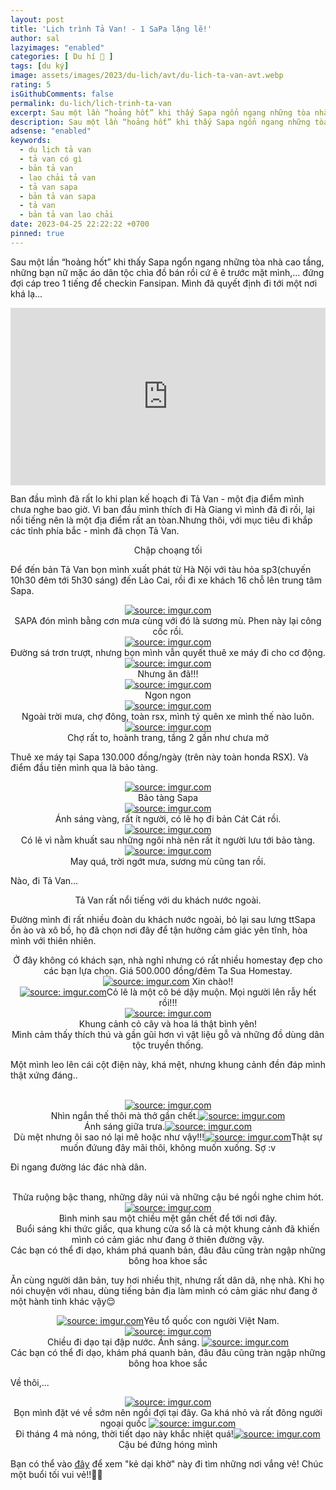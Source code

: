 ```yaml
---
layout: post
title: 'Lịch trình Tả Van! - 1 SaPa lặng lẽ!'
author: sal
lazyimages: "enabled"
categories: [ Du hí 🛫 ]
tags: [du ký]
image: assets/images/2023/du-lich/avt/du-lich-ta-van-avt.webp
rating: 5
isGithubComments: false
permalink: du-lich/lich-trinh-ta-van
excerpt: Sau một lần “hoảng hốt” khi thấy Sapa ngổn ngang những tòa nhà cao tầng, những bạn nữ mặc áo dân tộc chìa đồ bán rồi cứ ê ê trước mặt mình,... đứng đợi cáp treo 1 tiếng để checkin Fansipan. Mình đã quyết định đi tới một nơi khá lạ...
description: Sau một lần “hoảng hốt” khi thấy Sapa ngổn ngang những tòa nhà cao tầng, những bạn nữ mặc áo dân tộc chìa đồ bán rồi cứ ê ê trước mặt mình,... đứng đợi cáp treo 1 tiếng để checkin Fansipan. Mình đã quyết định đi tới một nơi khá lạ...
adsense: "enabled"
keywords:
  - du lịch tả van
  - tả van có gì
  - bản tả van
  - lao chải tả van
  - tả van sapa
  - bản tả van sapa
  - tả van
  - bản tả van lao chải
date: 2023-04-25 22:22:22 +0700
pinned: true
---
```


Sau một lần “hoảng hốt” khi thấy Sapa ngổn ngang những tòa nhà cao tầng, những bạn nữ mặc áo dân tộc chìa đồ bán rồi cứ ê ê trước mặt mình,... đứng đợi cáp treo 1 tiếng để checkin Fansipan. Mình đã quyết định đi tới một nơi khá lạ...

<div class="video-container">
<iframe width="1255" height="706" src="https://www.youtube.com/embed/AJzleuswNPU" title="TIMELAPSE Tả Van - SaPa 2023 - Lịch trình Tả Van! - 1 SaPa lặng lẽ!" frameborder="0" allow="accelerometer; autoplay; clipboard-write; encrypted-media; gyroscope; picture-in-picture; web-share" allowfullscreen></iframe>
</div>

<p>
Ban đầu mình đã rất lo khi plan kế hoạch đi Tả Van - một địa điểm mình chưa nghe bao giờ. Vì ban đầu mình thích đi Hà Giang vì mình đã đi rồi, lại nổi tiếng nên là một địa điểm rất an tòan.Nhưng thôi, với mục tiêu đi khắp các tỉnh phía bắc - mình đã chọn Tả Van.
</p>
<div class="content" style="text-align:center; ">
<img  data-src="../../assets/images/2023/du-lich/ta-van/du-lich-ta-van-sapa-1.webp" class=" lazyload img-thumb lazyimg " /><br><span class="image-caption">Chập choạng tối</span></div>

Để đến bản Tả Van bọn mình xuất phát từ Hà Nội với tàu hỏa sp3(chuyến 10h30 đêm tới 5h30 sáng) đến Lào Cai, rồi đi xe khách 16 chỗ lên trung tâm Sapa.

<div class="content" style="text-align:center; "><a href="https://imgur.com/Nl3tvQi"><img   src="https://i.imgur.com/Nl3tvQi.jpg" title="source: imgur.com" /></a><br><span class="image-caption">SAPA đón mình bằng cơn mưa cùng với đó là sương mù. Phen này lại công cốc rồi.</span></div>

<div class="content" style="text-align:center; "><a href="https://imgur.com/EYc5fSj"><img   src="https://i.imgur.com/EYc5fSj.jpg" title="source: imgur.com" /></a><br><span class="image-caption">Đường sá trơn trượt, nhưng bọn mình vẫn quyết thuê xe máy đi cho cơ động.</span></div>

<div class="content" style="text-align:center; "><a href="https://imgur.com/hdmYRoU"><img class="lazyload"  src="https://i.imgur.com/hdmYRoU.jpg" title="source: imgur.com" /></a><br><span class="image-caption">Nhưng ăn đã!!!</span></div>

<div class="content" style="text-align:center; "><a href="https://imgur.com/iRRb0xk"><img class="lazyload"  src="https://i.imgur.com/iRRb0xk.jpg" title="source: imgur.com" /></a><br><span class="image-caption">Ngon ngon</span></div>

<div class="content" style="text-align:center; "><a href="https://imgur.com/mdyZxeo"><img class="lazyload" loading="lazy" src="https://i.imgur.com/mdyZxeo.jpg" title="source: imgur.com" /></a><br><span class="image-caption">Ngoài trời mưa, chợ đông, toàn rsx, mình tý quên xe mình thế nào luôn.</span></div>


<div class="content" style="text-align:center; "><a href="https://imgur.com/cmqcrN1"><img class="lazyload" loading="lazy" src="https://i.imgur.com/cmqcrN1.jpg" title="source: imgur.com" /></a><br><span class="image-caption">Chợ rất to, hoành trang, tầng 2 gần như chưa mở</span></div>

Thuê xe máy tại Sapa 130.000 đồng/ngày (trên này toàn honda RSX). Và điểm đầu tiên mình qua là bảo tàng.

<div class="content" style="text-align:center; "><a href="https://imgur.com/OgC1ZIr"><img class="lazyload" loading="lazy" src="https://i.imgur.com/OgC1ZIr.jpg" title="source: imgur.com" /></a><br><span class="image-caption">Bảo tàng Sapa</span></div>
<div class="content" style="text-align:center; "><a href="https://imgur.com/waxce72"><img class="lazyload" loading="lazy" src="https://i.imgur.com/waxce72.jpg" title="source: imgur.com" /></a><br><span class="image-caption">Ánh sáng vàng, rất ít người, có lẽ họ đi bản Cát Cát rồi.</span><br>
<a href="https://imgur.com/xALZVuU"><img class="lazyload" loading="lazy" src="https://i.imgur.com/xALZVuU.jpg" title="source: imgur.com" /></a><br><span class="image-caption">Có lẽ vì nằm khuất sau những ngôi nhà nên rất ít người lưu tới bảo tàng.</span><a href="https://imgur.com/Cjm0t1I"><img class="lazyload" loading="lazy" src="https://i.imgur.com/Cjm0t1I.jpg" title="source: imgur.com" /></a><br><span class="image-caption">May quá, trời ngớt mưa, sương mù cũng tan rồi.</span></div>

Nào, đi Tả Van...

<div class="content" style="text-align:center; ">
<img class="lazyload" loading="lazy" data-src="../../assets/images/2023/du-lich/ta-van/du-lich-ta-van-sapa-2.webp" class=" lazyload img-thumb lazyimg " /><br><span class="image-caption">Tả Van rất nổi tiếng với du khách nước ngoài.</span></div>

Đường mình đi rất nhiều đoàn du khách nước ngoài, bỏ lại sau lưng ttSapa ồn ào và xô bồ, họ đã chọn nơi đây để tận hưởng cảm giác yên tĩnh, hòa mình với thiên nhiên.

<div class="content" style="text-align:center; ">
<img class="lazyload" loading="lazy" data-src="../../assets/images/2023/du-lich/ta-van/du-lich-ta-van-sapa-8.webp" class=" lazyload img-thumb lazyimg " /><br><span class="image-caption">Ở đây không có khách sạn, nhà nghỉ nhưng có rất nhiều homestay đẹp cho các bạn lựa chọn. Giá 500.000 đồng/đêm Ta Sua Homestay.</span></div>

<div class="content" style="text-align:center; ">
<a href="https://imgur.com/0lfkAX7"><img class="lazyload" loading="lazy" src="https://i.imgur.com/0lfkAX7.jpg" title="source: imgur.com" /></a> Xin chào!!
</div>

<div class="content" style="text-align:center; ">
<a href="https://imgur.com/wHiDsfa"><img class="lazyload" loading="lazy" src="https://i.imgur.com/wHiDsfa.jpg" title="source: imgur.com" /></a><span class="image-caption">Cỏ lẽ là một cô bé dậy muộn. Mọi người lên rẫy hết rồi!!!</span>
</div>

<div class="content" style="text-align:center; ">
<a href="https://imgur.com/jTkGnBA"><img class="lazyload" loading="lazy" src="https://i.imgur.com/jTkGnBA.jpg" title="source: imgur.com" /></a><br><span class="image-caption">Khung cảnh cỏ cây và hoa lá thật bình yên!</span></div>

<div class="content" style="text-align:center; ">
<img class="lazyload" loading="lazy" data-src="../../assets/images/2023/du-lich/ta-van/du-lich-ta-van-sapa-4.webp" class=" lazyload img-thumb lazyimg " /><br><span class="image-caption">Mình cảm thấy thích thú và gần gũi hơn vì vật liệu gỗ và những đồ dùng dân tộc truyền thống.</span></div>
<!-- Một minh leo lên -->
<p>Một mình leo lên cái cột điện này, khá mệt, nhưng khung cảnh đền đáp mình thật xứng đáng..</p><br>
<div class="content" style="text-align:center; ">
<a href="https://imgur.com/nBc9lVX"><img class="lazyload" loading="lazy" src="https://i.imgur.com/nBc9lVX.jpg" title="source: imgur.com" /></a><br><span class="image-caption">Nhìn ngắn thế thôi mà thở gần chết.</span><a href="https://imgur.com/SsyZnH6"><img class="lazyload" loading="lazy" src="https://i.imgur.com/SsyZnH6.jpg" title="source: imgur.com" /></a><br><span class="image-caption">Ánh sáng giữa trưa.</span><a href="https://imgur.com/Qo1wy8D"><img class="lazyload" loading="lazy" src="https://i.imgur.com/Qo1wy8D.jpg" title="source: imgur.com" /></a><br><span class="image-caption">Dù mệt nhưng ôi sao nó lại mê hoặc như vậy!!!</span><a href="https://imgur.com/Pdw9F01"><img class="lazyload" loading="lazy" src="https://i.imgur.com/Pdw9F01.jpg" title="source: imgur.com" /></a><span class="image-caption">Thật sự muốn đứung đây mãi thôi, không muốn xuống. Sợ :v</span>
</div>
<!-- Một minh leo lên -->
<p>Đi ngang đường lác đác nhà dân.</p><br>
<div class="content" style="text-align:center; ">
<img class="lazyload" loading="lazy" data-src="../../assets/images/2023/du-lich/ta-van/du-lich-ta-van-sapa-5.webp" class=" lazyload img-thumb lazyimg " /><br><span class="image-caption">Thửa ruộng bậc thang, những dãy núi và những cậu bé ngồi nghe chim hót.</span></div>

<div class="content" style="text-align:center; ">
<a href="https://imgur.com/iMNDXOu"><img class="lazyload" loading="lazy" src="https://i.imgur.com/iMNDXOu.jpg" title="source: imgur.com" /></a><br><span class="image-caption">Bình minh sau một chiều mệt gần chết để tới nơi đây.</span><img class="lazyload" loading="lazy" data-src="../../assets/images/2023/du-lich/ta-van/du-lich-ta-van-sapa-3.webp" class=" lazyload img-thumb lazyimg " /><br><span class="image-caption">Buổi sáng khi thức giấc, qua khung cửa sổ là cả một khung cảnh đã khiến mình có cảm giác như đang ở thiên đường vậy.</span></div>

<div class="content" style="text-align:center; ">
<img class="lazyload" loading="lazy" data-src="../../assets/images/2023/du-lich/ta-van/du-lich-ta-van-sapa-6.webp" class=" lazyload img-thumb lazyimg " /><br><span class="image-caption">Các bạn có thể đi dạo, khám phá quanh bản, đâu đâu cũng tràn ngập những bông hoa khoe sắc</span></div>

Ăn cùng người dân bản, tuy hơi nhiều thịt, nhưng rất dân dã, nhẹ nhà. Khi họ nói chuyện với nhau, dùng tiếng bản địa làm mình có cảm giác như đang ở một hành tinh khác vậy😌

<div class="content" style="text-align:center; ">
<a href="https://imgur.com/Bdy8Zwg"><img class="lazyload" loading="lazy" src="https://i.imgur.com/Bdy8Zwg.jpg" title="source: imgur.com" /></a>Yêu tổ quốc con người Việt Nam.</div>

<div class="content" style="text-align:center; ">
<a href="https://imgur.com/VS17Vzl"><img class="lazyload" loading="lazy" src="https://i.imgur.com/VS17Vzl.jpg" title="source: imgur.com" /></a><br><span class="image-caption">Chiều đi dạo tại đập nước. Ánh sáng.</span>
<a href="https://imgur.com/q99lF3f"><img class="lazyload" loading="lazy" src="https://i.imgur.com/q99lF3f.jpg" title="source: imgur.com" /></a><br><span class="image-caption">Các bạn có thể đi dạo, khám phá quanh bản, đâu đâu cũng tràn ngập những bông hoa khoe sắc</span></div>

Về thôi,...
<div class="content" style="text-align:center; ">
<a href="https://imgur.com/nyNXqZb"><img class="lazyload" loading="lazy" src="https://i.imgur.com/nyNXqZb.jpg" title="source: imgur.com" /></a><br><span class="image-caption">Bọn mình đặt vé về sớm nên ngồi đợi tại đây. Ga khá nhỏ và rất đông người ngoại quốc</span>
<a href="https://imgur.com/fRKwN8q"><img class="lazyload" loading="lazy" src="https://i.imgur.com/fRKwN8q.jpg" title="source: imgur.com" /></a><br><span class="image-caption">Đi tháng 4 mà nóng, thời tiết dạo này khắc nhiệt quá!</span><a href="https://imgur.com/coNUuWK"><img class="lazyload" loading="lazy" src="https://i.imgur.com/coNUuWK.jpg" title="source: imgur.com" /></a><br><span class="image-caption">Cậu bé đứng hóng mình</span>
</div>

Bạn có thể vào <a href="https://www.facebook.com/media/set/?vanity=nntatlu&set=a.2574616576014311" target="_blank" class="item-link item-content link external" id="facebook" onclick='getHrefOnclickAndRedirectWithLink(event)'>đây</a> để xem "kẻ dại khờ" này đi tìm những nơi vắng vẻ! Chúc một buổi tối vui vẻ!!👨‍🚀

<script>
var root_url=window.location.origin;function getHrefOnclickAndRedirectWithLink(t){t.preventDefault();t=t.currentTarget.getAttribute("href");window.location=[root_url,"/redirect-v2?url=",encodeURIComponent(t)].join("")}
</script>

<style>
.box{display:flex;align-items:center;justify-content:center;background:#aaa;margin:20px 0;width:100%;min-height:200px;border:2px #ccc solid;color:#fff}.row{display:flex;flex-wrap:wrap;padding:0 4px}.column{flex:25%;max-width:25%;padding:0 4px}.column img{margin-top:8px;vertical-align:middle;width:100%}@media screen and (max-width: 800px){.column{flex:50%;max-width:50%}}@media screen and (max-width: 600px){.column{flex:100%;max-width:100%}}video{max-width:100%;height:auto}
</style>
<script>
let myVideo=document.getElementById("video1");if(myVideo){function i(){myVideo.paused?myVideo.play():myVideo.pause()}function e(){myVideo.width=560}function d(){myVideo.width=228}function o(){myVideo.width=320}myVideo.play()}
</script>
<style>
iframe{margin:auto;display:block}.video-container{position:relative;padding-bottom:56.25%}.video-container iframe{position:absolute;top:0;left:0;width:100%;height:100%}.video{aspect-ratio:16/9;width:100%}
</style>
